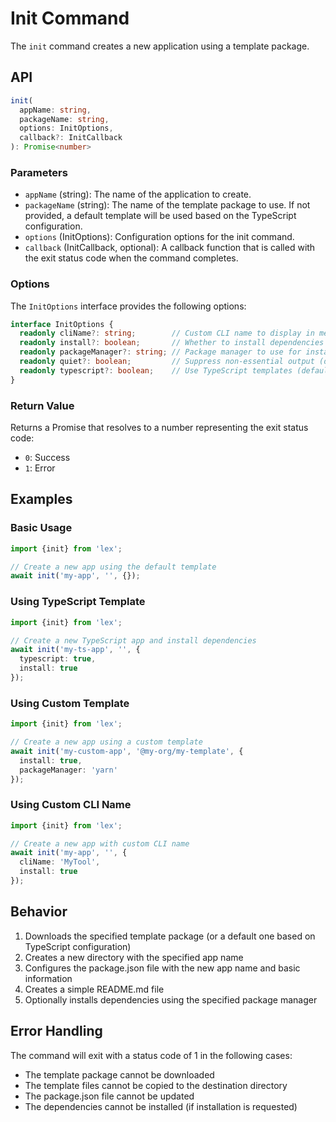 # Init Command

The `init` command creates a new application using a template package.

## API

```typescript
init(
  appName: string,
  packageName: string,
  options: InitOptions,
  callback?: InitCallback
): Promise<number>
```

### Parameters

- `appName` (string): The name of the application to create.
- `packageName` (string): The name of the template package to use. If not provided, a default template will be used based on the TypeScript configuration.
- `options` (InitOptions): Configuration options for the init command.
- `callback` (InitCallback, optional): A callback function that is called with the exit status code when the command completes.

### Options

The `InitOptions` interface provides the following options:

```typescript
interface InitOptions {
  readonly cliName?: string;        // Custom CLI name to display in messages (default: 'Lex')
  readonly install?: boolean;       // Whether to install dependencies after creation (default: false)
  readonly packageManager?: string; // Package manager to use for installation (default: from config or 'npm')
  readonly quiet?: boolean;         // Suppress non-essential output (default: false)
  readonly typescript?: boolean;    // Use TypeScript templates (default: from config)
}
```

### Return Value

Returns a Promise that resolves to a number representing the exit status code:
- `0`: Success
- `1`: Error

## Examples

### Basic Usage

```typescript
import {init} from 'lex';

// Create a new app using the default template
await init('my-app', '', {});
```

### Using TypeScript Template

```typescript
import {init} from 'lex';

// Create a new TypeScript app and install dependencies
await init('my-ts-app', '', {
  typescript: true,
  install: true
});
```

### Using Custom Template

```typescript
import {init} from 'lex';

// Create a new app using a custom template
await init('my-custom-app', '@my-org/my-template', {
  install: true,
  packageManager: 'yarn'
});
```

### Using Custom CLI Name

```typescript
import {init} from 'lex';

// Create a new app with custom CLI name
await init('my-app', '', {
  cliName: 'MyTool',
  install: true
});
```

## Behavior

1. Downloads the specified template package (or a default one based on TypeScript configuration)
2. Creates a new directory with the specified app name
3. Configures the package.json file with the new app name and basic information
4. Creates a simple README.md file
5. Optionally installs dependencies using the specified package manager

## Error Handling

The command will exit with a status code of 1 in the following cases:
- The template package cannot be downloaded
- The template files cannot be copied to the destination directory
- The package.json file cannot be updated
- The dependencies cannot be installed (if installation is requested) 
